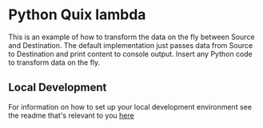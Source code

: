 # Python Quix lambda

This is an example of how to transform the data on the fly between Source and Destination.
The default implementation just passes data from Source to Destination and print content to console output. Insert any Python code to transform data on the fly.
## Local Development

For information on how to set up your local development environment see the readme that's relevant to you [here](../../local-development/)